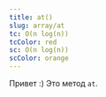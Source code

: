 ```yaml
---
title: at()
slug: array/at
tc: O(n log(n))
tcColor: red
sc: O(n log(n))
scColor: orange
---
```

Привет :) Это метод `at`.